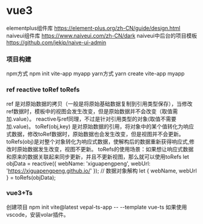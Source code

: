 # vue3
elementplus组件库
https://element-plus.org/zh-CN/guide/design.html
naiveui组件库
https://www.naiveui.com/zh-CN/dark
naiveui中后台的项目模板
https://github.com/jekip/naive-ui-admin

### 项目构建
  npm方式
  npm init vite-app myapp
  yarn方式
  yarn create vite-app myapp



### ref reactive toRef toRefs
ref 是对原始数据的拷贝（一般是将原始基础数据复制到引用类型保存），当修改ref数据时，模板中的视图会发生改变，但是原始数据并不会改变（取值需加.value）。
reactive与ref同理，不过是针对引用类型的对象(取值不需要加.value)。
toRef(obj,key) 是对原始数据的引用，将对象中的某个值转化为响应式数据，修改toRef数据时，原始数据也会发生改变，但是视图并不会更新。
toRefs(obj)是对整个对象转化为响应式数据，使解构后的数据重新获得响应式,修改时原始数据发生改变，视图不更新。
toRefs的使用场景：如果想让响应式数据和原来的数据关联起来同步更新，并且不更新视图，那么就可以使用toRefs
let objData = reactive({
   webName: 'xiguapengpeng',
   webUrl: 'https://xiguapengpeng.github.io/'
 });
 // 数据对象解构
 let { webName, webUrl } = toRefs(objData);


### vue3+Ts
创建项目
npm init vite@latest vepal-ts-app -- --template vue-ts
如果使用vscode，安装volar插件。
